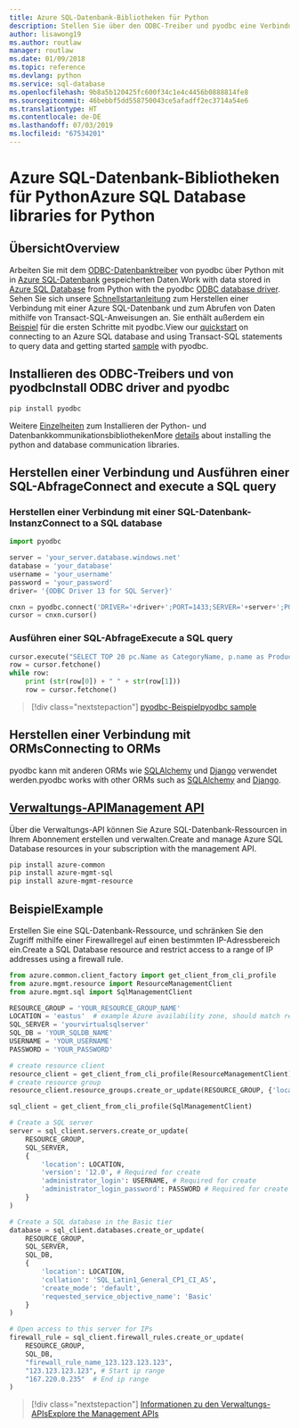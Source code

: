 ```yaml
---
title: Azure SQL-Datenbank-Bibliotheken für Python
description: Stellen Sie über den ODBC-Treiber und pyodbc eine Verbindung mit Azure SQL-Datenbank her, oder verwalten Sie Azure SQL-Instanzen über die Verwaltungs-API.
author: lisawong19
ms.author: routlaw
manager: routlaw
ms.date: 01/09/2018
ms.topic: reference
ms.devlang: python
ms.service: sql-database
ms.openlocfilehash: 9b8a5b120425fc600f34c1e4c4456b0888814fe8
ms.sourcegitcommit: 46bebbf5dd558750043ce5afadff2ec3714a54e6
ms.translationtype: HT
ms.contentlocale: de-DE
ms.lasthandoff: 07/03/2019
ms.locfileid: "67534201"
---
```

# <a name="azure-sql-database-libraries-for-python"></a><span data-ttu-id="ad0f5-103">Azure SQL-Datenbank-Bibliotheken für Python</span><span class="sxs-lookup"><span data-stu-id="ad0f5-103">Azure SQL Database libraries for Python</span></span>

## <a name="overview"></a><span data-ttu-id="ad0f5-104">Übersicht</span><span class="sxs-lookup"><span data-stu-id="ad0f5-104">Overview</span></span>

<span data-ttu-id="ad0f5-105">Arbeiten Sie mit dem [ODBC-Datenbanktreiber](https://github.com/mkleehammer/pyodbc/wiki/Drivers-and-Driver-Managers) von pyodbc über Python mit in [Azure SQL-Datenbank](/azure/sql-database/sql-database-technical-overview) gespeicherten Daten.</span><span class="sxs-lookup"><span data-stu-id="ad0f5-105">Work with data stored in [Azure SQL Database](/azure/sql-database/sql-database-technical-overview) from Python with the pyodbc [ODBC database driver](https://github.com/mkleehammer/pyodbc/wiki/Drivers-and-Driver-Managers).</span></span> <span data-ttu-id="ad0f5-106">Sehen Sie sich unsere [Schnellstartanleitung](https://docs.microsoft.com/azure/sql-database/sql-database-connect-query-python) zum Herstellen einer Verbindung mit einer Azure SQL-Datenbank und zum Abrufen von Daten mithilfe von Transact-SQL-Anweisungen an. Sie enthält außerdem ein [Beispiel](https://github.com/mkleehammer/pyodbc/wiki/Getting-started) für die ersten Schritte mit pyodbc.</span><span class="sxs-lookup"><span data-stu-id="ad0f5-106">View our [quickstart](https://docs.microsoft.com/azure/sql-database/sql-database-connect-query-python) on connecting to an Azure SQL database and using Transact-SQL statements to query data and getting started [sample](https://github.com/mkleehammer/pyodbc/wiki/Getting-started) with pyodbc.</span></span>

## <a name="install-odbc-driver-and-pyodbc"></a><span data-ttu-id="ad0f5-107">Installieren des ODBC-Treibers und von pyodbc</span><span class="sxs-lookup"><span data-stu-id="ad0f5-107">Install ODBC driver and pyodbc</span></span>

```bash
pip install pyodbc
```
<span data-ttu-id="ad0f5-108">Weitere [Einzelheiten](https://docs.microsoft.com/azure/sql-database/sql-database-connect-query-python#prerequisites) zum Installieren der Python- und Datenbankkommunikationsbibliotheken</span><span class="sxs-lookup"><span data-stu-id="ad0f5-108">More [details](https://docs.microsoft.com/azure/sql-database/sql-database-connect-query-python#prerequisites) about installing the python and database communication libraries.</span></span>

## <a name="connect-and-execute-a-sql-query"></a><span data-ttu-id="ad0f5-109">Herstellen einer Verbindung und Ausführen einer SQL-Abfrage</span><span class="sxs-lookup"><span data-stu-id="ad0f5-109">Connect and execute a SQL query</span></span>

### <a name="connect-to-a-sql-database"></a><span data-ttu-id="ad0f5-110">Herstellen einer Verbindung mit einer SQL-Datenbank-Instanz</span><span class="sxs-lookup"><span data-stu-id="ad0f5-110">Connect to a SQL database</span></span>

```python
import pyodbc

server = 'your_server.database.windows.net'
database = 'your_database'
username = 'your_username'
password = 'your_password'
driver= '{ODBC Driver 13 for SQL Server}'

cnxn = pyodbc.connect('DRIVER='+driver+';PORT=1433;SERVER='+server+';PORT=1443;DATABASE='+database+';UID='+username+';PWD='+ password)
cursor = cnxn.cursor()
```

### <a name="execute-a-sql-query"></a><span data-ttu-id="ad0f5-111">Ausführen einer SQL-Abfrage</span><span class="sxs-lookup"><span data-stu-id="ad0f5-111">Execute a SQL query</span></span>

```python
cursor.execute("SELECT TOP 20 pc.Name as CategoryName, p.name as ProductName FROM [SalesLT].[ProductCategory] pc JOIN [SalesLT].[Product] p ON pc.productcategoryid = p.productcategoryid")
row = cursor.fetchone()
while row:
    print (str(row[0]) + " " + str(row[1]))
    row = cursor.fetchone()
```

> [!div class="nextstepaction"]
> [<span data-ttu-id="ad0f5-112">pyodbc-Beispiel</span><span class="sxs-lookup"><span data-stu-id="ad0f5-112">pyodbc sample</span></span>](https://github.com/mkleehammer/pyodbc/wiki/Getting-started)

## <a name="connecting-to-orms"></a><span data-ttu-id="ad0f5-113">Herstellen einer Verbindung mit ORMs</span><span class="sxs-lookup"><span data-stu-id="ad0f5-113">Connecting to ORMs</span></span>

<span data-ttu-id="ad0f5-114">pyodbc kann mit anderen ORMs wie [SQLAlchemy](https://docs.sqlalchemy.org/en/latest/dialects/mssql.html?highlight=pyodbc#module-sqlalchemy.dialects.mssql.pyodbc) und [Django](https://github.com/lionheart/django-pyodbc/) verwendet werden.</span><span class="sxs-lookup"><span data-stu-id="ad0f5-114">pyodbc works with other ORMs such as [SQLAlchemy](https://docs.sqlalchemy.org/en/latest/dialects/mssql.html?highlight=pyodbc#module-sqlalchemy.dialects.mssql.pyodbc) and [Django](https://github.com/lionheart/django-pyodbc/).</span></span> 

## <a name="management-apipythonapioverviewazuresqlmanagement"></a>[<span data-ttu-id="ad0f5-115">Verwaltungs-API</span><span class="sxs-lookup"><span data-stu-id="ad0f5-115">Management API</span></span>](/python/api/overview/azure/sql/management)

<span data-ttu-id="ad0f5-116">Über die Verwaltungs-API können Sie Azure SQL-Datenbank-Ressourcen in Ihrem Abonnement erstellen und verwalten.</span><span class="sxs-lookup"><span data-stu-id="ad0f5-116">Create and manage Azure SQL Database resources in your subscription with the management API.</span></span> 

```bash
pip install azure-common
pip install azure-mgmt-sql
pip install azure-mgmt-resource
```

## <a name="example"></a><span data-ttu-id="ad0f5-117">Beispiel</span><span class="sxs-lookup"><span data-stu-id="ad0f5-117">Example</span></span>

<span data-ttu-id="ad0f5-118">Erstellen Sie eine SQL-Datenbank-Ressource, und schränken Sie den Zugriff mithilfe einer Firewallregel auf einen bestimmten IP-Adressbereich ein.</span><span class="sxs-lookup"><span data-stu-id="ad0f5-118">Create a SQL Database resource and restrict access to a range of IP addresses using a firewall rule.</span></span>

```python
from azure.common.client_factory import get_client_from_cli_profile
from azure.mgmt.resource import ResourceManagementClient
from azure.mgmt.sql import SqlManagementClient

RESOURCE_GROUP = 'YOUR_RESOURCE_GROUP_NAME'
LOCATION = 'eastus'  # example Azure availability zone, should match resource group
SQL_SERVER = 'yourvirtualsqlserver'
SQL_DB = 'YOUR_SQLDB_NAME'
USERNAME = 'YOUR_USERNAME'
PASSWORD = 'YOUR_PASSWORD'

# create resource client
resource_client = get_client_from_cli_profile(ResourceManagementClient)
# create resource group
resource_client.resource_groups.create_or_update(RESOURCE_GROUP, {'location': LOCATION})

sql_client = get_client_from_cli_profile(SqlManagementClient)

# Create a SQL server
server = sql_client.servers.create_or_update(
    RESOURCE_GROUP,
    SQL_SERVER,
    {
        'location': LOCATION,
        'version': '12.0', # Required for create
        'administrator_login': USERNAME, # Required for create
        'administrator_login_password': PASSWORD # Required for create
    }
)

# Create a SQL database in the Basic tier
database = sql_client.databases.create_or_update(
    RESOURCE_GROUP,
    SQL_SERVER,
    SQL_DB,
    {
        'location': LOCATION,
        'collation': 'SQL_Latin1_General_CP1_CI_AS',
        'create_mode': 'default',
        'requested_service_objective_name': 'Basic'
    }
)

# Open access to this server for IPs
firewall_rule = sql_client.firewall_rules.create_or_update(
    RESOURCE_GROUP,
    SQL_DB,
    "firewall_rule_name_123.123.123.123",
    "123.123.123.123", # Start ip range
    "167.220.0.235"  # End ip range
)
```
> [!div class="nextstepaction"]
> [<span data-ttu-id="ad0f5-119">Informationen zu den Verwaltungs-APIs</span><span class="sxs-lookup"><span data-stu-id="ad0f5-119">Explore the Management APIs</span></span>](/python/api/overview/azure/sql/management)

